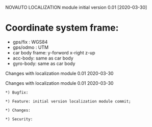 NOVAUTO LOCALIZATION module initial version 0.01 [2020-03-30]

# Coordinate system frame:
- gps/fix   : WGS84
- gps/odmo  : UTM
- car body frame: y-forword x-right z-up
- acc-body:  same as car body
- gyro-body: same as car body



Changes with localization module 0.01    2020-03-30





Changes with localization module 0.01    2020-03-30

    *) Bugfix:

    *) Feature: initial version localization module commit;

    *) Changes:
 
    *) Security:

         

